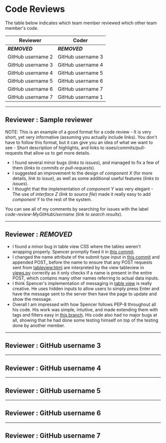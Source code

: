 # Code Reviews

The table below indicates which team member reviewed which other team member's code.

| Reviewer | Coder |
| -------- | ----- |
| ***REMOVED*** |  ***REMOVED*** |
| GitHub username 2 |  GitHub username 3 |
| GitHub username 3 |  GitHub username 4 |
| GitHub username 4 |  GitHub username 5 |
| GitHub username 5 |  GitHub username 6 |
| GitHub username 6 |  GitHub username 7 |
| GitHub username 7 |  GitHub username 1 |


-----

## Reviewer : Sample reviewer

NOTE: This is an example of a good format for a code review - It is very short, yet very informative (assuming you actually include links). You don't have to follow this format, but it can give you an idea of what we want to see - Short description of highlights, and links to isses/commits/pull-requests that allow us to get more details.

 * I found several minor bugs (_links to issues_), and managed to fix a few of them (_links to commits or pull-requests_).
 * I suggested an improvement to the design of _component X_ (for more details, _link to issue_), as well as some additional useful features (_links to issues_).
 * I thought that the implementation of _component Y_ was very elegant - 
The use of _interface Z_ (_link to source file_) made it really easy to add _component Y_ to the rest of the system.

You can see all of my comments by searching for issues with the label _code-review-MyGitHubUsername_ (_link to search results_).


-----

## Reviewer : ***REMOVED***

 * I found a minor bug in table view CSS where the tables weren't wrapping properly. Spencer promptly fixed it in [this commit](https://github.com/csc301-fall2014/Proj-Evening-Team8-repo/commit/70358fdb284ec396d1fa0b3c7318d0bec62ad690).
 * I changed the name attribute of the submit type input in [this commit](https://github.com/csc301-fall2014/Proj-Evening-Team8-repo/commit/f27671831f6133e6be8ac6c3776ea9df4da3b863) and appended POST_ before the name to ensure that any POST requests sent from [tableview.html](https://github.com/csc301-fall2014/Proj-Evening-Team8-repo/blob/tagsintables59/messageboard/mainsite/templates/tableview.html) are interpreted by the view tableview in [views.py](https://github.com/csc301-fall2014/Proj-Evening-Team8-repo/blob/tagsintables59/messageboard/mainsite/views.py) correctly as it only checks if a name is present in the entire POST, which contains many other names referring to actual data inputs.
 * I think Spencer's implementation of messaging in [table view](https://github.com/csc301-fall2014/Proj-Evening-Team8-repo/blob/tagsintables59/messageboard/mainsite/templates/tableview.html) is really creative. He uses hidden inputs to allow users to simply press Enter and have the message sent to the server then have the page to update and show the message.
 * Overall I am impressed with how Spencer follows PEP-8 throughout all his code. His work was simple, intuitive, and made extending them with tags and filters easy in [this branch](https://github.com/csc301-fall2014/Proj-Evening-Team8-repo/tree/tagsintables59). His code also had no major bugs at all, showing that he had done some testing himself on top of the testing done by another member.

-----

## Reviewer : GitHub username 3

-----

## Reviewer : GitHub username 4

-----

## Reviewer : GitHub username 5

-----

## Reviewer : GitHub username 6

-----

## Reviewer : GitHub username 7


